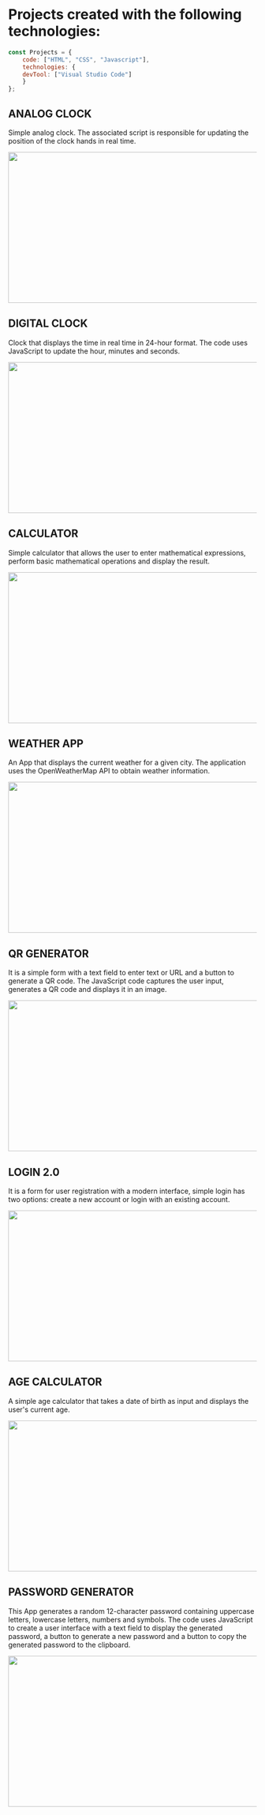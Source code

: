 # Projects created with the following technologies:

```javascript
const Projects = {
  	code: ["HTML", "CSS", "Javascript"],
	technologies: {
	devTool: ["Visual Studio Code"]
	}
};
```

## ANALOG CLOCK
Simple analog clock. The associated script is responsible for updating the position of the clock hands in real time.

<p align='left'>
<img src="https://cdn.discordapp.com/attachments/1185882189393575976/1185895477300957224/clock-1.gif?ex=6591463a&is=657ed13a&hm=5355713374ca0a2be7647e640351e04c6e4ba2511f33277c999d53578c242539&" width="588" height="306" frameBorder="0" class="giphy-embed" allowFullScreen></img></p>
<p align="left">

## DIGITAL CLOCK
Clock that displays the time in real time in 24-hour format. 
The code uses JavaScript to update the hour, minutes and seconds.

<p align='left'>
<img src="https://cdn.discordapp.com/attachments/1185882189393575976/1185899469334642738/clock-2.gif?ex=659149f2&is=657ed4f2&hm=104ea08409b171cad4d154579ebb93c661e578d569cf84d9655807a72f2fa76e&" width="588" height="306" frameBorder="0" class="giphy-embed" allowFullScreen></img></p>
<p align="left">

## CALCULATOR
Simple calculator that allows the user to enter mathematical expressions, 
perform basic mathematical operations and display the result.

<p align='left'>
<img src="https://cdn.discordapp.com/attachments/1185882189393575976/1185900714992615444/calculator.gif?ex=65914b1b&is=657ed61b&hm=5c1db2ac6536d4830eb64a5d2eb730de26b2ee995222d044d4d1f1fa84dc116b&" width="588" height="306" frameBorder="0" class="giphy-embed" allowFullScreen></img></p>
<p align="left">

## WEATHER APP
An App that displays the current weather for a given city. 
The application uses the OpenWeatherMap API to obtain weather information.

<p align='left'>
<img src="https://cdn.discordapp.com/attachments/1185882189393575976/1185904744271708200/wetter.gif?ex=65914edc&is=657ed9dc&hm=efc55b4c4279784437b73dc391d6235b105a2fbbdee6105c50ea233a6679debe&" width="588" height="306" frameBorder="0" class="giphy-embed" allowFullScreen></img></p>
<p align="left">

## QR GENERATOR
It is a simple form with a text field to enter text or URL and a button to generate a QR code. 
The JavaScript code captures the user input, 
generates a QR code and displays it in an image.

<p align='left'>
<img src="https://cdn.discordapp.com/attachments/1185882189393575976/1185904780254654625/QR-generator.gif?ex=65914ee4&is=657ed9e4&hm=40ec371755d156e50e19fda10a097cbdcff224084ea0fa94ab7173745e7d23ff&" width="588" height="306" frameBorder="0" class="giphy-embed" allowFullScreen></img></p>
<p align="left">

## LOGIN 2.0
It is a form for user registration with a modern interface, simple login has two options: create a new account or login with an existing account.

<p align='left'>
<img src="https://cdn.discordapp.com/attachments/1185882189393575976/1185904829730664478/login-2.0.gif?ex=65914ef0&is=657ed9f0&hm=86352fbacc3a41c06a16b1d9d84b9bff73b920a998c1ab1cfc66ef97f9c8d9fd&" width="588" height="306" frameBorder="0" class="giphy-embed" allowFullScreen></img></p>
<p align="left">

## AGE CALCULATOR
A simple age calculator that takes a date of birth as input and displays the user's current age.

<p align='left'>
<img src="https://cdn.discordapp.com/attachments/1185882189393575976/1185904916657602600/age-calculator-2.gif?ex=65914f05&is=657eda05&hm=584741f0f62b503e4bd88e3d566ea5253f044a7528d67c6c407475c9f518eaea&" width="588" height="306" frameBorder="0" class="giphy-embed" allowFullScreen></img></p>
<p align="left">

## PASSWORD GENERATOR
This App generates a random 12-character password containing uppercase letters, lowercase letters, numbers and symbols. 
The code uses JavaScript to create a user interface with a text field to display the generated password, 
a button to generate a new password and a button to copy the generated password to the clipboard.

<p align='left'>
<img src="https://cdn.discordapp.com/attachments/1185882189393575976/1185904989969854464/password-generator-1.gif?ex=65914f16&is=657eda16&hm=fb0b166e3b859a8da66d621a5533cc6e2e1295f6b5850caa7c6abe67a5c832f8&" width="588" height="306" frameBorder="0" class="giphy-embed" allowFullScreen></img></p>
<p align="left">
